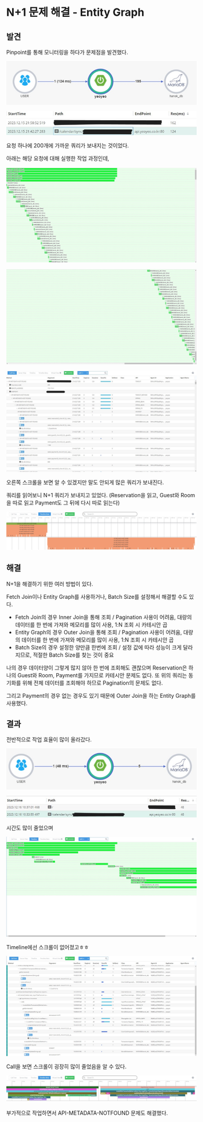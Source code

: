 # N+1 문제 해결 - Entity Graph

## 발견

Pinpoint를 통해 모니터링을 하다가 문제점을 발견했다.

![before5](../../../../public/assets/20231216before5.jpg)

![before0](../../../../public/assets/20231216before0.jpg)

요청 하나에 200개에 가까운 쿼리가 보내지는 것이었다.



아래는 해당 요청에 대해 실행한 작업 과정인데,

![before1](../../../../public/assets/20231216before1.jpg)

![before2](../../../../public/assets/20231216before2.jpg)

![before3](../../../../public/assets/20231216before3.jpg)

오른쪽 스크롤을 보면 알 수 있겠지만 말도 안되게 많은 쿼리가 보내진다.

쿼리를 읽어보니 N+1 쿼리가 보내지고 있었다. (Reservation을 읽고, Guest와 Room을 따로 읽고 Payment도 그 뒤에 다시 따로 읽는다)



![before4](../../../../public/assets/20231216before4.jpg)

## 해결

N+1을 해결하기 위한 여러 방법이 있다.

Fetch Join이나 Entity Graph를 사용하거나, Batch Size를 설정해서 해결할 수도 있다.

- Fetch Join의 경우 Inner Join을 통해 조회 / Pagination 사용이 어려움, 대량의 데이터를 한 번에 가져와 메모리를 많이 사용, 1:N 조회 시 카테시안 곱
- Entity Graph의 경우 Outer Join을 통해 조회 / Pagination 사용이 어려움, 대량의 데이터를 한 번에 가져와 메모리를 많이 사용, 1:N 조회 시 카테시안 곱
- Batch Size의 경우 설정한 양만큼 한번에 조회 / 설정 값에 따라 성능이 크게 달라지므로, 적절한 Batch Size를 찾는 것이 중요



나의 경우 데이터양이 그렇게 많지 않아 한 번에 조회해도 괜찮으며 Reservation은 하나의 Guest와 Room, Payment를 가지므로 카테시안 문제도 없다. 또 위의 쿼리는 동기화를 위해 전체 데이터를 조회해야 하므로 Pagination의 문제도 없다.

그리고 Payment의 경우 없는 경우도 있기 때문에 Outer Join을 하는 Entity Graph를 사용했다.



## 결과

전반적으로 작업 효율이 많이 올라갔다.



![after5](../../../../public/assets/20231216after5.jpg)

![after0](../../../../public/assets/20231216after0.jpg)

시간도 많이 줄었으며



![after1](../../../../public/assets/20231216after1.jpg)

Timeline에선 스크롤이 없어졌고ㅎㅎ



![after3](../../../../public/assets/20231216after3.jpg)

Call을 보면 스크롤이 굉장히 많이 줄었음을 알 수 있다.



![after4](../../../../public/assets/20231216after4.jpg)

부가적으로 작업하면서 API-METADATA-NOTFOUND 문제도 해결했다.